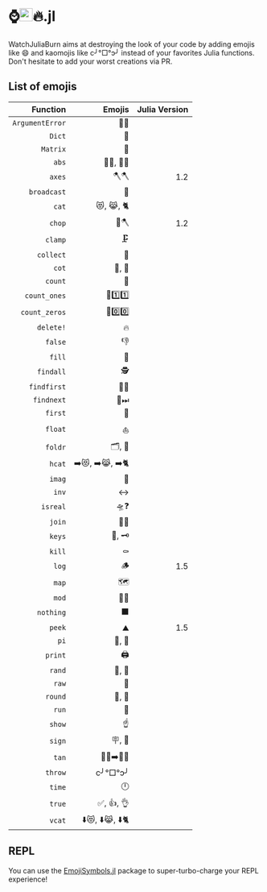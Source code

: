 # ⌚<img src="https://raw.githubusercontent.com/JuliaLang/julia/master/doc/src/assets/julia.ico" height="26"/>🔥.jl

WatchJuliaBurn aims at destroying the look of your code by adding emojis like :smile: and kaomojis like c╯°□°ↄ╯ instead of your favorites Julia functions.
Don't hesitate to add your worst creations via PR.

## List of emojis

|        Function |        Emojis | Julia Version |
| ---------------:| -------------:| -------------:|
| `ArgumentError` |            💬🚨 |               |
|          `Dict` |             📖 |               |
|        `Matrix` |             🔢 |               |
|           `abs` |        👔💪, 🎽💪 |               |
|          `axes` |            🪓🪓 |           1.2 |
|     `broadcast` |             📡 |               |
|           `cat` |       😻, 😹, 🐈 |               |
|          `chop` |            🌳🪓 |           1.2 |
|         `clamp` |            🗜️ |               |
|       `collect` |             🧺 |               |
|           `cot` |          🧥, 🥼 |               |
|         `count` |             🧮 |               |
|    `count_ones` |       🧮1️⃣1️⃣ |               |
|   `count_zeros` |       🧮0️⃣0️⃣ |               |
|       `delete!` |             🔥 |               |
|         `false` |             👎 |               |
|          `fill` |             🚰 |               |
|       `findall` |            🕵️ |               |
|     `findfirst` |            🔎🥇 |               |
|      `findnext` |            🔎⏭ |               |
|         `first` |             🥇 |               |
|         `float` |            ⛵️ |               |
|         `foldr` |          🗂, 📁 |               |
|          `hcat` | ➡️😻, ➡️😹, ➡️🐈 |               |
|          `imag` |             🔮 |               |
|           `inv` |             ↔ |               |
|        `isreal` |            🛸❓ |               |
|          `join` |            🚪🚶 |               |
|          `keys` |          🔑, 🗝 |               |
|          `kill` |            ⚰️ |               |
|           `log` |             🪵 |           1.5 |
|           `map` |             🗺 |               |
|           `mod` |            🛵🔧 |               |
|       `nothing` |             ⬛ |               |
|          `peek` |            ⛰️ |           1.5 |
|            `pi` |          🥧, 🍰 |               |
|         `print` |            🖨️ |               |
|          `rand` |          🎰, 🎲 |               |
|           `raw` |             🥩 |               |
|         `round` |          🎠, 🔵 |               |
|           `run` |             🏃 |               |
|          `show` |            ☝️ |               |
|          `sign` |          🪧, 🚏 |               |
|           `tan` |        🧑🏻➡️🧑🏽 |               |
|         `throw` |       c╯°□°ↄ╯ |               |
|          `time` |             🕛 |               |
|          `true` |       ✅, 👍, 👌 |               |
|          `vcat` | ⬇️😻, ⬇️😹, ⬇️🐈 |               |
## REPL

You can use the [EmojiSymbols.jl](https://github.com/wookay/EmojiSymbols.jl) package to super-turbo-charge your REPL experience!
